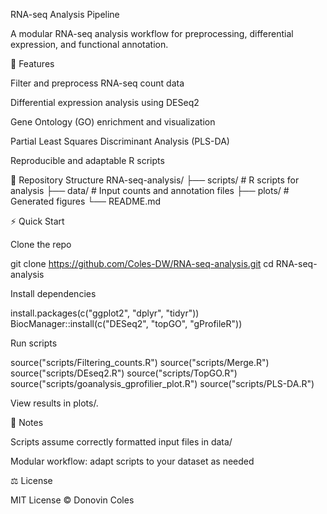 RNA-seq Analysis Pipeline

A modular RNA-seq analysis workflow for preprocessing, differential expression, and functional annotation.

🚀 Features

Filter and preprocess RNA-seq count data

Differential expression analysis using DESeq2

Gene Ontology (GO) enrichment and visualization

Partial Least Squares Discriminant Analysis (PLS-DA)

Reproducible and adaptable R scripts

📁 Repository Structure
RNA-seq-analysis/
├── scripts/          # R scripts for analysis
├── data/             # Input counts and annotation files
├── plots/            # Generated figures
└── README.md

⚡ Quick Start

Clone the repo

git clone https://github.com/Coles-DW/RNA-seq-analysis.git
cd RNA-seq-analysis


Install dependencies

install.packages(c("ggplot2", "dplyr", "tidyr"))
BiocManager::install(c("DESeq2", "topGO", "gProfileR"))


Run scripts

source("scripts/Filtering_counts.R")
source("scripts/Merge.R")
source("scripts/DEseq2.R")
source("scripts/TopGO.R")
source("scripts/goanalysis_gprofilier_plot.R")
source("scripts/PLS-DA.R")


View results in plots/.

📌 Notes

Scripts assume correctly formatted input files in data/

Modular workflow: adapt scripts to your dataset as needed

⚖️ License

MIT License © Donovin Coles
